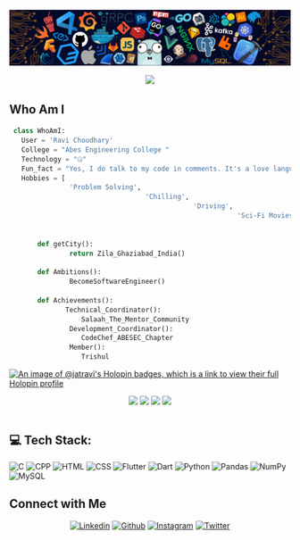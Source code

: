 ![Github Banner](banner.png)

<p align="center">
  <img src="https://readme-typing-svg.herokuapp.com?color=0d8eceF&size=30&center=true&vCenter=true&width=550&height=70&lines=Hey+There,+I'm+Ravi+Choudhary;I+Love+Programming;An+Open+Source+Enthusiast;Front+End+Web+Developer;Loves+To+Build+Projects;A+Problem+Solver;">
</p>


  ## Who Am I
 ```python
  class WhoAmI:
    User = 'Ravi Choudhary'
    College = "Abes Engineering College "
    Technology = "🤐"
    Fun_fact = "Yes, I do talk to my code in comments. It's a love language!"
    Hobbies = [
                'Problem Solving',
                                   'Chilling',
                                               'Driving',
                                                          'Sci-Fi Movies'
                                                                            ]

        def getCity():
                return Zila_Ghaziabad_India()

        def Ambitions():
                BecomeSoftwareEngineer()

        def Achievements():
               Technical_Coordinator():
                   Salaah_The_Mentor_Community
                Development_Coordinator():
                   CodeChef_ABESEC_Chapter
                Member():
                   Trishul

 ```
[![An image of @jatravi's Holopin badges, which is a link to view their full Holopin profile](https://holopin.me/jatravi)](https://holopin.io/@jatravi)

<div align="center">

![](https://github-profile-summary-cards.vercel.app/api/cards/profile-details?username=jatravi&theme=default)
![](http://github-profile-summary-cards.vercel.app/api/cards/most-commit-language?username=jatravi&theme=vue)
![](http://github-profile-summary-cards.vercel.app/api/cards/stats?username=jatravi&theme=nord_bright&)
![](https://github-readme-streak-stats.herokuapp.com/?user=jatravi&theme=vue&hide_border=true)	
 <br/>
</div> 

## 💻 Tech Stack:
![C](https://img.shields.io/badge/-C-00599C?style=for-the-badge&logo=c) ![CPP](https://img.shields.io/badge/-C++-00599C?style=for-the-badge&logo=c) ![HTML](https://img.shields.io/badge/-HTML-E34F26?style=for-the-badge&logo=html5&logoColor=white) ![CSS](https://img.shields.io/badge/-CSS-1572B6?style=for-the-badge&logo=css3) ![Flutter](https://img.shields.io/badge/-Flutter-00599C?style=for-the-badge&logo=flutter) ![Dart](https://img.shields.io/badge/-Dart-00599C?style=for-the-badge&logo=dart) ![Python](https://img.shields.io/badge/python-3670A0?style=for-the-badge&logo=python&logoColor=ffdd54) ![Pandas](https://img.shields.io/badge/pandas-%23150458.svg?style=for-the-badge&logo=pandas&logoColor=white) ![NumPy](https://img.shields.io/badge/numpy-%23013243.svg?style=for-the-badge&logo=numpy&logoColor=white) ![MySQL](https://img.shields.io/badge/mysql-%2300000f.svg?style=for-the-badge&logo=mysql&logoColor=white) 

## Connect with Me

<p align="center">
  <a href="https://www.linkedin.com/in/ravi-choudhary-3a8864295?utm_source=share&utm_campaign=share_via&utm_content=profile&utm_medium=android_app"><img alt="Linkedin" title="Ravi Choudhary Linkedin" src="https://img.shields.io/badge/LinkedIn-0077B5?style=for-the-badge&logo=linkedin&logoColor=white"></a>
  <a href="https://github.com/jatravi"><img alt="Github" title="Ravi Choudhary Github" src="https://img.shields.io/badge/GitHub-100000?style=for-the-badge&logo=github&logoColor=white"></a>
 <a href="https://www.instagram.com/_ravi_choudharyy/"><img alt="Instagram" title="Ravi Choudhary Instagram" src="https://img.shields.io/badge/Instagram-E4405F?style=for-the-badge&logo=instagram&logoColor=white"></a>
<a href="https://x.com/_jaat_ravi"><img alt="Twitter" title="Ravi Choudhary Twitter" src="https://img.shields.io/badge/Twitter-1DA1F2?style=for-the-badge&logo=x&logoColor=white"></a>

</p>
